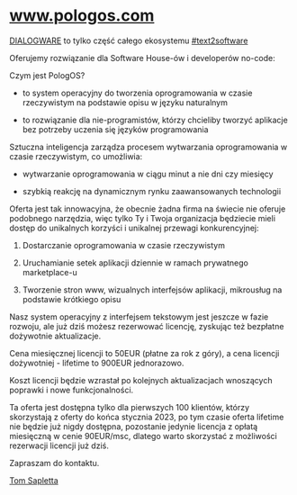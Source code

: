 # www.pologos.com


[DIALOGWARE](https://www.dialogware.com/) to tylko część całego ekosystemu [#text2software](http://text.to.software)

Oferujemy rozwiązanie dla Software House-ów i developerów no-code:


Czym jest PologOS?

+ to system operacyjny do tworzenia oprogramowania w czasie rzeczywistym na podstawie opisu w języku naturalnym

+ to rozwiązanie dla nie-programistów, którzy chcieliby tworzyć aplikacje bez potrzeby uczenia się języków programowania


Sztuczna inteligencja zarządza procesem wytwarzania oprogramowania w czasie rzeczywistym, co umożliwia:

+ wytwarzanie oprogramowania w ciągu minut a nie dni czy miesięcy

+ szybkią reakcję na dynamicznym rynku zaawansowanych technologii


Oferta jest tak innowacyjna, że obecnie żadna firma na świecie nie oferuje podobnego narzędzia, więc tylko Ty i Twoja organizacja będziecie mieli dostęp do unikalnych korzyści i unikalnej przewagi konkurencyjnej:


1. Dostarczanie oprogramowania w czasie rzeczywistym 

2. Uruchamianie setek aplikacji dziennie w ramach prywatnego marketplace-u

3. Tworzenie stron www, wizualnych interfejsów aplikacji, mikrousług na podstawie krótkiego opisu


Nasz system operacyjny z interfejsem tekstowym jest jeszcze w fazie rozwoju, ale już dziś możesz rezerwować licencję, zyskując też bezpłatne dożywotnie aktualizacje.

Cena miesięcznej licencji to 50EUR (płatne za rok z góry), a cena licencji dożywotniej - lifetime to 900EUR jednorazowo.

Koszt licencji będzie wzrastał po kolejnych aktualizacjach wnoszących poprawki i nowe funkcjonalności.

Ta oferta jest dostępna tylko dla pierwszych 100 klientów, którzy skorzystają z oferty do końca stycznia 2023, po tym czasie oferta lifetime nie będzie już nigdy dostępna, pozostanie jedynie licencja z opłatą miesięczną w cenie 90EUR/msc, dlatego warto skorzystać z możliwości rezerwacji licencji już dziś.

Zapraszam do kontaktu.


[Tom Sapletta](https://www.linkedin.com/in/tom-sapletta-com/)
